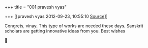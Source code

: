 +++
title = "001 pravesh vyas"

+++
[[pravesh vyas	2012-09-23, 10:55:10 [Source](https://groups.google.com/g/bvparishat/c/KgEAMhg6ITw)]]



Congrets, vinay. This type of works are needed these days. Sanskrit scholars are getting innovative ideas from you. Best wishes



